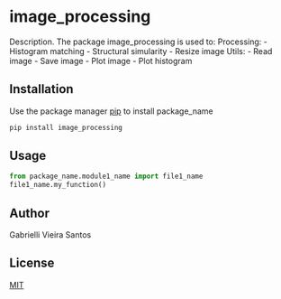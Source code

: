 # image_processing

Description. 
The package image_processing is used to:
	Processing:
		- Histogram matching
		- Structural simularity
		- Resize image
	Utils:
		- Read image
		- Save image
		- Plot image
		- Plot histogram

## Installation

Use the package manager [pip](https://pip.pypa.io/en/stable/) to install package_name

```bash
pip install image_processing
```

## Usage

```python
from package_name.module1_name import file1_name
file1_name.my_function()
```

## Author
Gabrielli Vieira Santos

## License
[MIT](https://choosealicense.com/licenses/mit/)